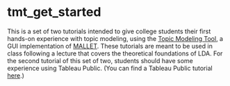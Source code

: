 # tmt_get_started

This is a set of two tutorials intended to give college students their first hands-on experience with topic modeling, using the [Topic Modeling Tool](https://github.com/senderle/topic-modeling-tool), a GUI implementation of [MALLET](http://mallet.cs.umass.edu/). These tutorials are meant to be used in class following a lecture that covers the theoretical foundations of LDA. For the second tutorial of this set of two, students should have some experience using Tableau Public. (You can find a Tableau Public tutorial [here](https://github.com/miriamposner/get-started-with-tableau/blob/master/getting-started-with-tableau-public.md).)
